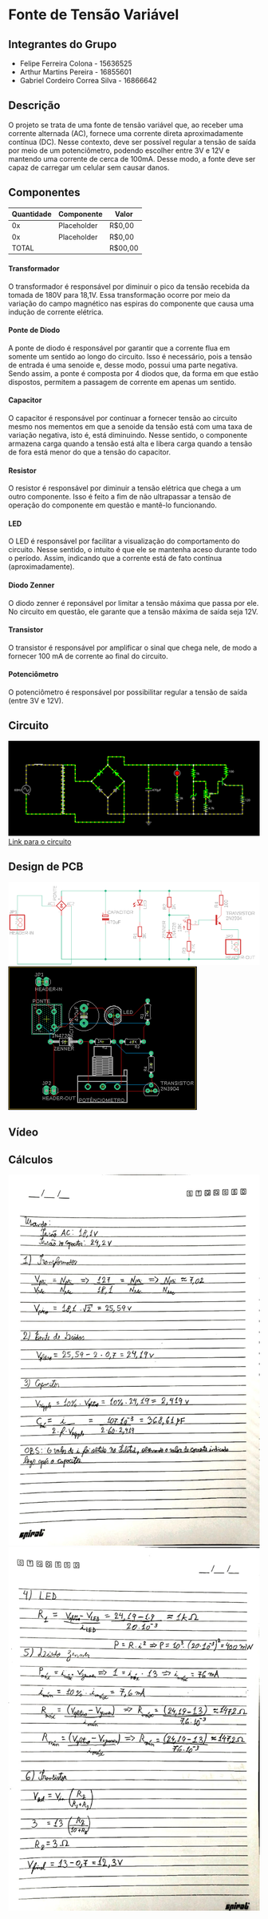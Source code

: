 # Fonte de Tensão Variável


## Integrantes do Grupo
- Felipe Ferreira Colona - 15636525
- Arthur Martins Pereira - 16855601
- Gabriel Cordeiro Correa Silva - 16866642

## Descrição
O projeto se trata de uma fonte de tensão variável que, ao receber uma corrente alternada (AC), fornece uma corrente direta aproximadamente contínua (DC). Nesse contexto, deve ser possível regular a tensão de saída por meio de um potenciômetro, podendo escolher entre 3V e 12V e mantendo uma corrente de cerca de 100mA. Desse modo, a fonte deve ser capaz de carregar um celular sem causar danos.

## Componentes

| Quantidade      | Componente              | Valor   |
| --------------- | ----------------------- | ------- |
| 0x              | Placeholder             | R$0,00  |
| 0x              | Placeholder             | R$0,00  |
| TOTAL           |                         | R$00,00 |

#### Transformador
O transformador é responsável por diminuir o pico da tensão recebida da tomada de 180V para 18,1V. Essa transformação ocorre por meio da variação do campo magnético nas espiras do componente que causa uma indução de corrente elétrica.

#### Ponte de Diodo
A ponte de diodo é responsável por garantir que a corrente flua em somente um sentido ao longo do circuito. Isso é necessário, pois a tensão de entrada é uma senoide e, desse modo, possui uma parte negativa. Sendo assim, a ponte é composta por 4 diodos que, da forma em que estão dispostos, permitem a passagem de corrente em apenas um sentido.

#### Capacitor
O capacitor é responsável por continuar a fornecer tensão ao circuito mesmo nos mementos em que a senoide da tensão está com uma taxa de variação negativa, isto é, está diminuindo. Nesse sentido, o componente armazena carga quando a tensão está alta e libera carga quando a tensão de fora está menor do que a tensão do capacitor.

#### Resistor
O resistor é responsável por diminuir a tensão elétrica que chega a um outro componente. Isso é feito a fim de não ultrapassar a tensão de operação do componente em questão e mantê-lo funcionando.

#### LED
O LED é responsável por facilitar a visualização do comportamento do circuito. Nesse sentido, o intuito é que ele se mantenha aceso durante todo o período. Assim, indicando que a corrente está de fato contínua (aproximadamente).

#### Diodo Zenner
O diodo zenner é reponsável por limitar a tensão máxima que passa por ele. No circuito em questão, ele garante que a tensão máxima de saída seja 12V.

#### Transistor
O transistor é responsável por amplificar o sinal que chega nele, de modo a fornecer 100 mA de corrente ao final do circuito.

#### Potenciômetro
O potenciômetro é responsável por possibilitar regular a tensão de saída (entre 3V e 12V).

## Circuito
![Circuito](circuito.png)
[Link para o circuito](https://www.falstad.com/circuit/circuitjs.html?ctz=CQAgjCAMB0l3BWcMBMcUHYMGZIA4UA2ATmIxAUgpABZsKBTAWjDACgAnEQlG27FN1608VKmDhsA5iAFUefOdwSEoUThRp8EGVQi1C+VGhkkB3TdrCD9fGsVWQ2F+6teXaD9S68L+gvydsPgAvADcAewAbABcAQykGAB0ARzB6cWgMMDoEFDwwYnz8PDxsZnIqQXT1EM9VP3d3QXDo+MTU9OdDf3repy4mgT73cXhuhCK+yZsDJxdhukEhwXmKKdsKQipNpzAMbQMEaw8dVQgJeChoUkp4e-uIACUGAGcAS1f4gDsAYwYJgZGr5hGtCKUeptAt0-McAhC4eoYutliC7F5xCAWBhoPo8LoaAhcIRCMETjBCLpKXhiJB9qIDthyJcQAATBgAMziAFdYt0mF4lljCHZhmsWPleixtv02K8sdY8FLBWK1Fyoq8AQtlsMlEK1kK-EpoYNFiqAqDZOMwDxekL7V5BOyubyYkwogxWeA1GJYOwLMbhChhNCLMHRYI9WK2L9ZGheoG7Nd4CYQChsNBsDb0lpeKxCcFk3T1FxwUrEWWeuI0PybfJhEwRVW2GEFTKhdL60ZvTKwKIfdcEGwACrCiNxqu0a7pUqzudz4hYmCQGgoImQbaUyh9umLpgIG4YPAISjEfGbmjg5g5a6kYjdQVeM2Obp1lHgGUqMSv9vDN80OB1C9N8vzTYRmnAAA5ACVzYYDPxlR9VGqaC4BoOCwPRc5f0EFCYPQr0kI-YxhjwtCfx2KY31DYienDZsw3Ax0QxUbxMOUVRhkIVi1i41iuNBbpFl1VEXwsf9APomC2KkyTwOjCJ+G4bsANIWhMkcNMlOwNhFPjJtjEgNSAOuaotPjHTFIaFSjMXeNl2sJBcO4WQ2CAA)

## Design de PCB
![Esquemático](AC-DC-Converter/ac_dc_converter.png)
![PCB](AC-DC-Converter/PCB.png)

## Vídeo

## Cálculos
![Cálculos Parte1](Calculos1.jpg)
![Cálculos Parte2](Calculos2.jpg)